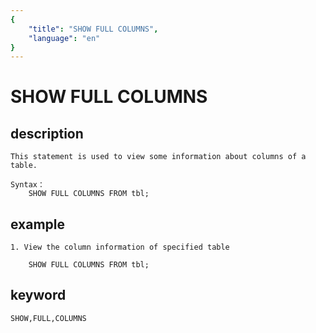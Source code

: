 ```yaml
---
{
    "title": "SHOW FULL COLUMNS",
    "language": "en"
}
---
```


<!-- 
Licensed to the Apache Software Foundation (ASF) under one
or more contributor license agreements.  See the NOTICE file
distributed with this work for additional information
regarding copyright ownership.  The ASF licenses this file
to you under the Apache License, Version 2.0 (the
"License"); you may not use this file except in compliance
with the License.  You may obtain a copy of the License at

  http://www.apache.org/licenses/LICENSE-2.0

Unless required by applicable law or agreed to in writing,
software distributed under the License is distributed on an
"AS IS" BASIS, WITHOUT WARRANTIES OR CONDITIONS OF ANY
KIND, either express or implied.  See the License for the
specific language governing permissions and limitations
under the License.
-->

# SHOW FULL COLUMNS
## description
    This statement is used to view some information about columns of a table.

    Syntax：
        SHOW FULL COLUMNS FROM tbl;
        
## example

    1. View the column information of specified table

        SHOW FULL COLUMNS FROM tbl;
        
## keyword
    
    SHOW,FULL,COLUMNS    
